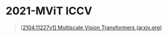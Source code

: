 # 2021-MViT ICCV

> [[2104.11227v1\] Multiscale Vision Transformers (arxiv.org)](https://arxiv.org/abs/2104.11227v1)